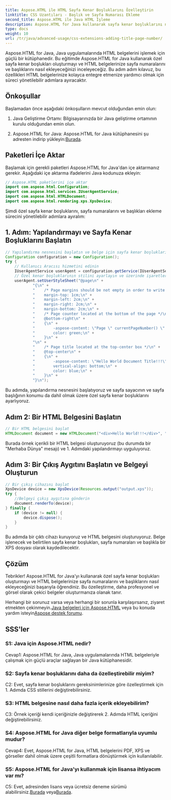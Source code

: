 ```yaml
---
title: Aspose.HTML ile HTML Sayfa Kenar Boşluklarını Özelleştirin
linktitle: CSS Uzantıları - Başlık ve Sayfa Numarası Ekleme
second_title: Aspose.HTML ile Java HTML İşleme
description: Aspose.HTML for Java kullanarak sayfa kenar boşluklarını nasıl özelleştireceğinizi, HTML belgelerine sayfa numaraları ve başlıklar eklemeyi öğrenin.
type: docs
weight: 10
url: /tr/java/advanced-usage/css-extensions-adding-title-page-number/
---
```

Aspose.HTML for Java, Java uygulamalarında HTML belgelerini işlemek için güçlü bir kütüphanedir. Bu eğitimde Aspose.HTML for Java kullanarak özel sayfa kenar boşlukları oluşturmayı ve HTML belgelerinize sayfa numaralarını ve başlıklarını nasıl ekleyeceğinizi inceleyeceğiz. Bu adım adım kılavuz, bu özellikleri HTML belgelerinize kolayca entegre etmenize yardımcı olmak için süreci yönetilebilir adımlara ayıracaktır.

## Önkoşullar

Başlamadan önce aşağıdaki önkoşulların mevcut olduğundan emin olun:

1. Java Geliştirme Ortamı: Bilgisayarınızda bir Java geliştirme ortamının kurulu olduğundan emin olun.

2.  Aspose.HTML for Java: Aspose.HTML for Java kütüphanesini şu adresten indirip yükleyin:[Burada](https://releases.aspose.com/html/java/).

## Paketleri İçe Aktar

Başlamak için gerekli paketleri Aspose.HTML for Java'dan içe aktarmanız gerekir. Aşağıdaki içe aktarma ifadelerini Java kodunuza ekleyin:

```java
// Aspose.HTML paketlerini içe aktar
import com.aspose.html.Configuration;
import com.aspose.html.services.IUserAgentService;
import com.aspose.html.HTMLDocument;
import com.aspose.html.rendering.xps.XpsDevice;
```

Şimdi özel sayfa kenar boşluklarını, sayfa numaralarını ve başlıkları ekleme sürecini yönetilebilir adımlara ayıralım:

## 1. Adım: Yapılandırmayı ve Sayfa Kenar Boşluklarını Başlatın

```java
// Yapılandırma nesnesini başlatın ve belge için sayfa kenar boşluklarını ayarlayın
Configuration configuration = new Configuration();
try {
    // Kullanıcı Aracısı hizmetini edinin
    IUserAgentService userAgent = configuration.getService(IUserAgentService.class);
    // Özel kenar boşluklarının stilini ayarlayın ve üzerinde işaretler oluşturun
    userAgent.setUserStyleSheet("@page\n" +
            "{\n" +
            "    /* Page margins should be not empty in order to write content inside the margin-boxes */\n" +
            "    margin-top: 1cm;\n" +
            "    margin-left: 2cm;\n" +
            "    margin-right: 2cm;\n" +
            "    margin-bottom: 2cm;\n" +
            "    /* Page counter located at the bottom of the page */\n" +
            "    @bottom-right\n" +
            "    {\n" +
            "        -aspose-content: \"Page \" currentPageNumber() \" of \" totalPagesNumber();\n" +
            "        color: green;\n" +
            "    }\n" +
            "\n" +
            "    /* Page title located at the top-center box */\n" +
            "    @top-center\n" +
            "    {\n" +
            "        -aspose-content: \"Hello World Document Title!!!\";\n" +
            "        vertical-align: bottom;\n" +
            "        color: blue;\n" +
            "    }\n" +
            "}\n");
```

Bu adımda, yapılandırma nesnesini başlatıyoruz ve sayfa sayacının ve sayfa başlığının konumu da dahil olmak üzere özel sayfa kenar boşluklarını ayarlıyoruz.

## Adım 2: Bir HTML Belgesini Başlatın

```java
// Bir HTML belgesini başlat
HTMLDocument document = new HTMLDocument("<div>Hello World!!!</div>", ".", configuration);
```

Burada örnek içerikli bir HTML belgesi oluşturuyoruz (bu durumda bir "Merhaba Dünya" mesajı) ve 1. Adımdaki yapılandırmayı uyguluyoruz.

## Adım 3: Bir Çıkış Aygıtını Başlatın ve Belgeyi Oluşturun

```java
// Bir çıkış cihazını başlat
XpsDevice device = new XpsDevice(Resources.output("output.xps"));
try {
    //Belgeyi çıkış aygıtına gönderin
    document.renderTo(device);
} finally {
    if (device != null) {
        device.dispose();
    }
}
```

Bu adımda bir çıktı cihazı kuruyoruz ve HTML belgesini oluşturuyoruz. Belge işlenecek ve belirtilen sayfa kenar boşlukları, sayfa numaraları ve başlıkla bir XPS dosyası olarak kaydedilecektir.

## Çözüm

Tebrikler! Aspose.HTML for Java'yı kullanarak özel sayfa kenar boşlukları oluşturmayı ve HTML belgelerinize sayfa numaralarını ve başlıklarını nasıl ekleyeceğinizi başarıyla öğrendiniz. Bu özelleştirme, daha profesyonel ve görsel olarak çekici belgeler oluşturmanıza olanak tanır.

 Herhangi bir sorunuz varsa veya herhangi bir sorunla karşılaşırsanız, ziyaret etmekten çekinmeyin.[Java belgeleri için Aspose.HTML](https://reference.aspose.com/html/java/) veya bu konuda yardım isteyin[Aspose destek forumu](https://forum.aspose.com/).

## SSS'ler

### S1: Java için Aspose.HTML nedir?

Cevap1: Aspose.HTML for Java, Java uygulamalarında HTML belgeleriyle çalışmak için güçlü araçlar sağlayan bir Java kütüphanesidir.

### S2: Sayfa kenar boşluklarını daha da özelleştirebilir miyim?

C2: Evet, sayfa kenar boşluklarını gereksinimlerinize göre özelleştirmek için 1. Adımda CSS stillerini değiştirebilirsiniz.

### S3: HTML belgesine nasıl daha fazla içerik ekleyebilirim?

C3: Örnek içeriği kendi içeriğinizle değiştirerek 2. Adımda HTML içeriğini değiştirebilirsiniz.

### S4: Aspose.HTML for Java diğer belge formatlarıyla uyumlu mudur?

Cevap4: Evet, Aspose.HTML for Java, HTML belgelerini PDF, XPS ve görseller dahil olmak üzere çeşitli formatlara dönüştürmek için kullanılabilir.

### S5: Aspose.HTML for Java'yı kullanmak için lisansa ihtiyacım var mı?

 C5: Evet, adresinden lisans veya ücretsiz deneme sürümü alabilirsiniz.[Burada](https://purchase.aspose.com/buy) veya[Burada](https://releases.aspose.com/).